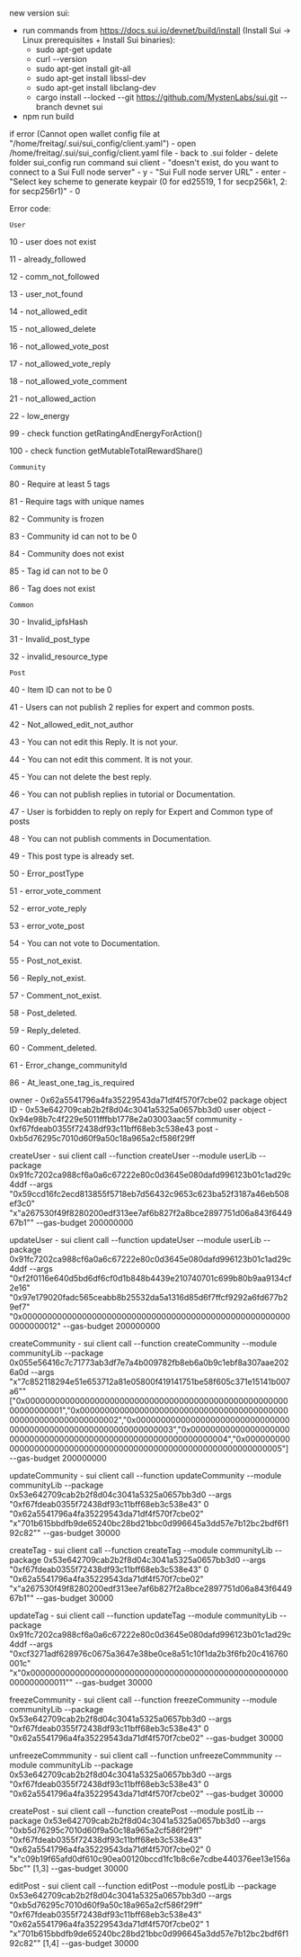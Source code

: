 new version sui:
- run commands from https://docs.sui.io/devnet/build/install (Install Sui -> Linux prerequisites + Install Sui binaries):
    - sudo apt-get update
    - curl --version
    - sudo apt-get install git-all
    - sudo apt-get install libssl-dev
    - sudo apt-get install libclang-dev
    - cargo install --locked --git https://github.com/MystenLabs/sui.git --branch devnet sui
- npm run build

if error (Cannot open wallet config file at "/home/freitag/.sui/sui_config/client.yaml")
    - open /home/freitag/.sui/sui_config/client.yaml file
    - back to .sui folder
    - delete folder sui_config
    run command
        sui client
            - "doesn't exist, do you want to connect to a Sui Full node server" - y
            - "Sui Full node server URL" - enter
            - "Select key scheme to generate keypair (0 for ed25519, 1 for secp256k1, 2: for secp256r1)" - 0

Error code:

    User

10 - user does not exist

11 - already_followed

12 - comm_not_followed

13 - user_not_found

14 - not_allowed_edit

15 - not_allowed_delete

16 - not_allowed_vote_post

17 - not_allowed_vote_reply

18 - not_allowed_vote_comment

21 - not_allowed_action

22 - low_energy

99 - check function getRatingAndEnergyForAction()

100 - check function getMutableTotalRewardShare()


    Community

80 - Require at least 5 tags

81 - Require tags with unique names

82 - Community is frozen

83 - Community id can not to be 0

84 - Community does not exist

85 - Tag id can not to be 0

86 - Tag does not exist

    Common

30 - Invalid_ipfsHash

31 - Invalid_post_type

32 - invalid_resource_type

    Post

40 - Item ID can not to be 0

41 - Users can not publish 2 replies for expert and common posts.

42 - Not_allowed_edit_not_author

43 - You can not edit this Reply. It is not your.

44 - You can not edit this comment. It is not your.

45 - You can not delete the best reply.

46 - You can not publish replies in tutorial or Documentation.

47 - User is forbidden to reply on reply for Expert and Common type of posts

48 - You can not publish comments in Documentation.

49 - This post type is already set.

50 - Error_postType

51 - error_vote_comment

52 - error_vote_reply

53 - error_vote_post

54 - You can not vote to Documentation.

55 - Post_not_exist.

56 - Reply_not_exist.

57 - Comment_not_exist.

58 - Post_deleted.

59 - Reply_deleted.

60 - Comment_deleted.

61 - Error_change_communityId

86 - At_least_one_tag_is_required


owner - 0x62a5541796a4fa35229543da71df4f570f7cbe02
package object ID - 0x53e642709cab2b2f8d04c3041a5325a0657bb3d0
user object - 0x94e98b7c4f229e5011fffbb1778e2a03003aac5f
community - 0xf67fdeab0355f72438df93c11bff68eb3c538e43
post - 0xb5d76295c7010d60f9a50c18a965a2cf586f29ff

createUser - sui client call --function createUser --module userLib --package 0x91fc7202ca988cf6a0a6c67222e80c0d3645e080dafd996123b01c1ad29c4ddf --args \"0x59ccd16fc2ecd813855f5718eb7d56432c9653c623ba52f3187a46eb508ef3c0\" \"x"a267530f49f8280200edf313ee7af6b827f2a8bce2897751d06a843f644967b1"\" --gas-budget 200000000

updateUser - sui client call --function updateUser --module userLib --package 0x91fc7202ca988cf6a0a6c67222e80c0d3645e080dafd996123b01c1ad29c4ddf --args \"0xf2f0116e640d5bd6df6cf0d1b848b4439e210740701c699b80b9aa9134cf2e16\" \"0x97e179020fadc565ceabb8b25532da5a1316d85d6f7ffcf9292a6fd677b29ef7\" \"0x0000000000000000000000000000000000000000000000000000000000000012\" --gas-budget 200000000

createCommunity - sui client call --function createCommunity --module communityLib --package 0x055e56416c7c71773ab3df7e7a4b009782fb8eb6a0b9c1ebf8a307aae2026a0d --args \"x"7c852118294e51e653712a81e05800f419141751be58f605c371e15141b007a6"\" \[\"0x0000000000000000000000000000000000000000000000000000000000000001\",\"0x0000000000000000000000000000000000000000000000000000000000000002\",\"0x0000000000000000000000000000000000000000000000000000000000000003\",\"0x0000000000000000000000000000000000000000000000000000000000000004\",\"0x0000000000000000000000000000000000000000000000000000000000000005\"\] --gas-budget 200000000

updateCommunity - sui client call --function updateCommunity --module communityLib --package 0x53e642709cab2b2f8d04c3041a5325a0657bb3d0 --args \"0xf67fdeab0355f72438df93c11bff68eb3c538e43\" 0 \"0x62a5541796a4fa35229543da71df4f570f7cbe02\" \"x"701b615bbdfb9de65240bc28bd21bbc0d996645a3dd57e7b12bc2bdf6f192c82"\" --gas-budget 30000

createTag - sui client call --function createTag --module communityLib --package 0x53e642709cab2b2f8d04c3041a5325a0657bb3d0 --args \"0xf67fdeab0355f72438df93c11bff68eb3c538e43\" 0 \"0x62a5541796a4fa35229543da71df4f570f7cbe02\" \"x"a267530f49f8280200edf313ee7af6b827f2a8bce2897751d06a843f644967b1"\" --gas-budget 30000

updateTag - sui client call --function updateTag --module communityLib --package 0x91fc7202ca988cf6a0a6c67222e80c0d3645e080dafd996123b01c1ad29c4ddf --args \"0xcf3271adf628976c0675a3647e38be0ce8a51c10f1da2b3f6fb20c416760001c\" \"x"0x0000000000000000000000000000000000000000000000000000000000000011"\" --gas-budget 30000

freezeCommunity - sui client call --function freezeCommunity --module communityLib --package 0x53e642709cab2b2f8d04c3041a5325a0657bb3d0 --args \"0xf67fdeab0355f72438df93c11bff68eb3c538e43\" 0 \"0x62a5541796a4fa35229543da71df4f570f7cbe02\" --gas-budget 30000

unfreezeCommmunity - sui client call --function unfreezeCommmunity --module communityLib --package 0x53e642709cab2b2f8d04c3041a5325a0657bb3d0 --args \"0xf67fdeab0355f72438df93c11bff68eb3c538e43\" 0 \"0x62a5541796a4fa35229543da71df4f570f7cbe02\" --gas-budget 30000

createPost - sui client call --function createPost --module postLib --package 0x53e642709cab2b2f8d04c3041a5325a0657bb3d0 --args \"0xb5d76295c7010d60f9a50c18a965a2cf586f29ff\" \"0xf67fdeab0355f72438df93c11bff68eb3c538e43\" \"0x62a5541796a4fa35229543da71df4f570f7cbe02\" 0 \"x"c09b19f65afd0df610c90ea00120bccd1fc1b8c6e7cdbe440376ee13e156a5bc"\" \[1,3\] --gas-budget 30000

editPost - sui client call --function editPost --module postLib --package 0x53e642709cab2b2f8d04c3041a5325a0657bb3d0 --args \"0xb5d76295c7010d60f9a50c18a965a2cf586f29ff\" \"0xf67fdeab0355f72438df93c11bff68eb3c538e43\" \"0x62a5541796a4fa35229543da71df4f570f7cbe02\" 1 \"x"701b615bbdfb9de65240bc28bd21bbc0d996645a3dd57e7b12bc2bdf6f192c82"\" \[1,4\] --gas-budget 30000






<!-- deletePost - sui client call --function deletePost --module postLib --package 0x53e642709cab2b2f8d04c3041a5325a0657bb3d0 --args \"0xb5d76295c7010d60f9a50c18a965a2cf586f29ff\" \"0x62a5541796a4fa35229543da71df4f570f7cbe02\" 1 --gas-budget 30000 -->


